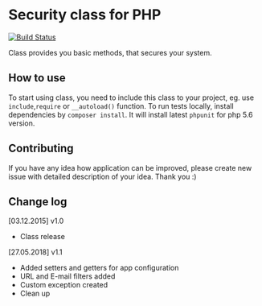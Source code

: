 # Security class for PHP

[![Build Status](https://travis-ci.org/mixset/security-class-php.png)](https://travis-ci.org/mixset/security-class-php)

Class provides you basic methods, that secures your system.  

## How to use

To start using class, you need to include this class to your project, eg. use `include`,`require` or `__autoload()` function. 
To run tests locally, install dependencies by `composer install`.
It will install latest `phpunit` for php 5.6 version.

##  Contributing

If you have any idea how application can be improved, please create new issue with detailed description of your idea. Thank you :)

## Change log
[03.12.2015] v1.0
* Class release

[27.05.2018] v1.1
* Added setters and getters for app configuration
* URL and E-mail filters added 
* Custom exception created
* Clean up